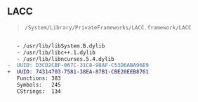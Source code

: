 ## LACC

> `/System/Library/PrivateFrameworks/LACC.framework/LACC`

```diff

   - /usr/lib/libSystem.B.dylib
   - /usr/lib/libc++.1.dylib
   - /usr/lib/libncurses.5.4.dylib
-  UUID: D3CD2CBF-067C-31C8-98AF-C53D6ABA96E9
+  UUID: 74314703-7581-38EA-87B1-CBE20EEB8761
   Functions: 383
   Symbols:   245
   CStrings:  134

```
